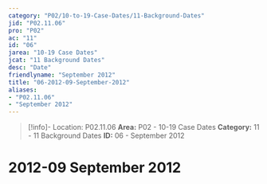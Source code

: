 ```yaml
---
category: "P02/10-to-19-Case-Dates/11-Background-Dates"
jid: "P02.11.06"
pro: "P02"
ac: "11"
id: "06"
jarea: "10-19 Case Dates"
jcat: "11 Background Dates"
desc: "Date"
friendlyname: "September 2012"
title: "06-2012-09-September-2012"
aliases: 
- "P02.11.06"
- "September 2012"
---
```

>[!info]- Location: P02.11.06
>**Area:** P02 - 10-19 Case Dates
>**Category:** 11 - 11 Background Dates
>**ID:** 06 - September 2012

# 2012-09 September 2012
